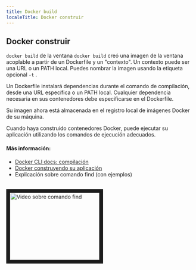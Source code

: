 ```yaml
---
title: Docker build
localeTitle: Docker construir
---
```

## Docker construir

`docker build` de la ventana `docker build` creó una imagen de la ventana acoplable a partir de un Dockerfile y un "contexto". Un contexto puede ser una URL o un PATH local. Puedes nombrar la imagen usando la etiqueta opcional `-t` .

Un Dockerfile instalará dependencias durante el comando de compilación, desde una URL específica o un PATH local. Cualquier dependencia necesaria en sus contenedores debe especificarse en el Dockerfile.

Su imagen ahora está almacenada en el registro local de imágenes Docker de su máquina.

Cuando haya construido contenedores Docker, puede ejecutar su aplicación utilizando los comandos de ejecución adecuados.

#### Más información:

*   [Docker CLI docs: compilación](https://docs.docker.com/engine/reference/commandline/rm/)
*   [Docker construyendo su aplicación](https://docs.docker.com/get-started/part2/#build-the-app)
*   Explicación sobre comando find (con ejemplos)
<br>
<a href="http://www.youtube.com/watch?feature=player_embedded&v=khEO30UguAI" target="_blank"><img src="http://img.youtube.com/vi/khEO30UguAI/0.jpg" alt="Video sobre comando find" width="240" height="180" border="10" /></a>
